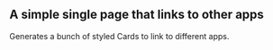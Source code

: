 ## A simple single page that links to other apps

Generates a bunch of styled Cards to link to different apps.
